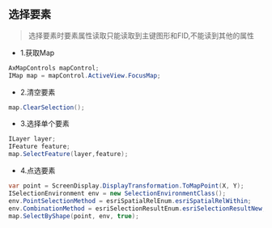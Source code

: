 ## 选择要素
> 选择要素时要素属性读取只能读取到主键图形和FID,不能读到其他的属性  
- 1.获取Map
```cs
AxMapControls mapControl;
IMap map = mapControl.ActiveView.FocusMap;
```
- 2.清空要素
```cs
map.ClearSelection();
```
- 3.选择单个要素
```cs
ILayer layer;
IFeature feature;
map.SelectFeature(layer,feature);
```
- 4.点选要素
```cs
var point = ScreenDisplay.DisplayTransformation.ToMapPoint(X, Y);
ISelectionEnvironment env = new SelectionEnvironmentClass();
env.PointSelectionMethod = esriSpatialRelEnum.esriSpatialRelWithin;
env.CombinationMethod = esriSelectionResultEnum.esriSelectionResultNew;
map.SelectByShape(point, env, true);
```
